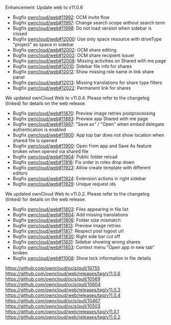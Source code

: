 Enhancement: Update web to v11.0.6

- Bugfix [owncloud/web#11992](https://github.com/owncloud/web/pull/11992): OCM invite flow
- Bugfix [owncloud/web#11997](https://github.com/owncloud/web/pull/11997): Change search scope without search term
- Bugfix [owncloud/web#11998](https://github.com/owncloud/web/pull/11998): Do not load version when sidebar is closed
- Bugfix [owncloud/web#12000](https://github.com/owncloud/web/pull/12000): Use only space resource with driveType "project" as space in sidebar
- Bugfix [owncloud/web#12002](https://github.com/owncloud/web/pull/12002): OCM share editing
- Bugfix [owncloud/web#12002](https://github.com/owncloud/web/pull/12002): OCM share recipient issuer
- Bugfix [owncloud/web#12008](https://github.com/owncloud/web/pull/12008): Missing activities on Shared with me page
- Bugfix [owncloud/web#12010](https://github.com/owncloud/web/pull/12010): Sidebar file info for shares
- Bugfix [owncloud/web#12012](https://github.com/owncloud/web/pull/12012): Show missing role name in link share panel
- Bugfix [owncloud/web#12013](https://github.com/owncloud/web/pull/12013): Missing translations for share type filters
- Bugfix [owncloud/web#12022](https://github.com/owncloud/web/pull/12022): Permanent link for shares

We updated ownCloud Web to v11.0.4. Please refer to the changelog (linked) for details on the web release.

- Bugfix [owncloud/web#11870](https://github.com/owncloud/web/issues/11870): Preview image retries postprocessing
- Bugfix [owncloud/web#11883](https://github.com/owncloud/web/issues/11883): Preview app Shared with me page
- Bugfix [owncloud/web#11897](https://github.com/owncloud/web/issues/11897): "Save as" / "Open" when embed delegate authentication is enabled
- Bugfix [owncloud/web#11900](https://github.com/owncloud/web/issues/11900): App top bar does not show location when shared file is opened
- Bugfix [owncloud/web#11900](https://github.com/owncloud/web/issues/11900): Open from app and Save As feature broken when opened via shared file
- Bugfix [owncloud/web#11904](https://github.com/owncloud/web/issues/11904): Public folder reload
- Bugfix [owncloud/web#11916](https://github.com/owncloud/web/issues/11916): Fix order in roles drop down
- Bugfix [owncloud/web#11923](https://github.com/owncloud/web/issues/11923): Allow create template with different editors
- Bugfix [owncloud/web#11924](https://github.com/owncloud/web/issues/11924): Extension actions in right sidebar
- Bugfix [owncloud/web#11929](https://github.com/owncloud/web/issues/11929): Unique request ids

We updated ownCloud Web to v11.0.2. Please refer to the changelog (linked) for details on the web release.

- Bugfix [owncloud/web#11803](https://github.com/owncloud/web/issues/11803): Files appearing in file list
- Bugfix [owncloud/web#11804](https://github.com/owncloud/web/pull/11804): Add missing translations
- Bugfix [owncloud/web#11806](https://github.com/owncloud/web/issues/11806): Folder size mismatch
- Bugfix [owncloud/web#11813](https://github.com/owncloud/web/pull/11813): Preview image retries
- Bugfix [owncloud/web#11817](https://github.com/owncloud/web/pull/11817): Respect post logout url
- Bugfix [owncloud/web#11830](https://github.com/owncloud/web/issues/11830): Right side bar cut off
- Bugfix [owncloud/web#11831](https://github.com/owncloud/web/pull/11831): Sidebar showing wrong shares
- Bugfix [owncloud/web#11853](https://github.com/owncloud/web/issues/11853): Context menu "Open app in new tab" broken
- Bugfix [owncloud/web#11008](https://github.com/owncloud/web/issues/11008): Show lock information in file details

https://github.com/owncloud/ocis/pull/10755
https://github.com/owncloud/web/releases/tag/v11.0.6
https://github.com/owncloud/ocis/pull/10569
https://github.com/owncloud/ocis/pull/10604
https://github.com/owncloud/web/releases/tag/v11.0.3
https://github.com/owncloud/web/releases/tag/v11.0.4
https://github.com/owncloud/ocis/pull/10467
https://github.com/owncloud/ocis/pull/10503
https://github.com/owncloud/web/releases/tag/v11.0.1
https://github.com/owncloud/web/releases/tag/v11.0.2
